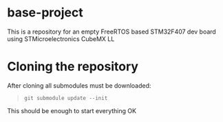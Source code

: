 # base-project

This is a repository for an empty FreeRTOS based STM32F407 dev board using STMicroelectronics CubeMX LL

# Cloning the repository

After cloning all submodules must be downloaded:

> `git submodule update --init`

This should be enough to start everything OK